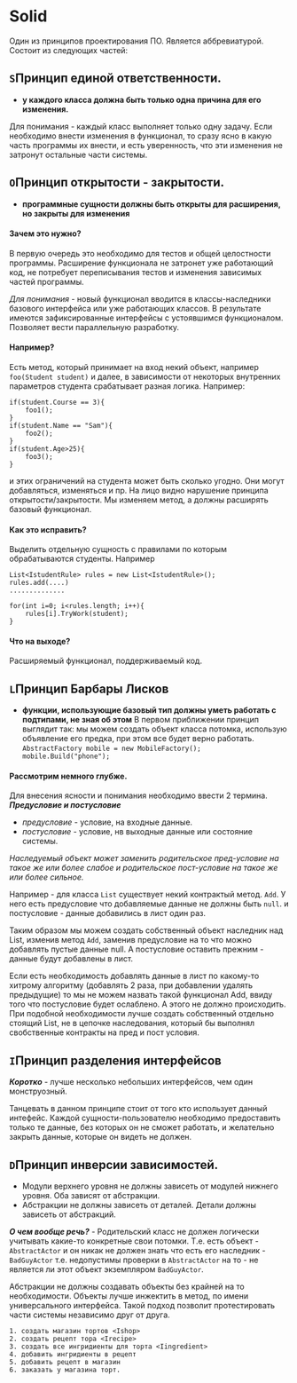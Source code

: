 # Solid
Один из принципов проектирования ПО. Является аббревиатурой. Состоит из следующих частей:

## ``S``Принцип единой ответственности. 
- **у каждого класса должна быть только одна причина для его изменения.**

Для понимания - каждый класс выполняет только одну задачу. Если необходимо внести изменения в функционал, то сразу ясно в какую часть программы их внести, и есть уверенность, что эти изменения не затронут остальные части системы.

## ``O``Принцип открытости - закрытости.
- **программные сущности должны быть открыты для расширения, но закрыты для изменения**

#### Зачем это нужно?
В первую очередь это необходимо для тестов и общей целостности программы. Расширение функционала не затронет уже работающий код, не потребует переписывания тестов и изменения зависимых частей программы.

*Для понимания* - новый функционал вводится в классы-наследники базового интерфейса или уже работающих классов. В результате имеются зафиксированные интерфейсы с устоявшимся функционалом. Позволяет вести параллельную разработку. 

#### Например?

Есть метод, который принимает на вход некий объект, например ```foo(Student student)``` и далее, в зависимости от некоторых внутренних параметров студента срабатывает разная логика. Например:
	
    if(student.Course == 3){
    	foo1();
    }
    if(student.Name == "Sam"){
    	foo2();
    }
    if(student.Age>25){
    	foo3();
    }

и этих ограничений на студента может быть сколько угодно. Они могут добавляться, изменяться и пр. На лицо видно нарушение принципа открытости/закрытости. Мы изменяем метод, а должны расширять базовый функционал.

#### Как это исправить? ####
Выделить отдельную сущность с правилами по которым обрабатываются студенты. Например 

	List<IstudentRule> rules = new List<IstudentRule>();
    rules.add(....)
   	..............
    
    for(int i=0; i<rules.length; i++){
    	rules[i].TryWork(student);
    }

#### Что на выходе?

Расширяемый функционал, поддерживаемый код.

## ``L``Принцип Барбары Лисков
- **функции, использующие базовый тип должны уметь работать с подтипами, не зная об этом**
В первом приближении принцип выглядит так: мы можем создать объект класса потомка, использую объявление его предка, при этом все будет верно работать. ```AbstractFactory mobile = new MobileFactory(); mobile.Build("phone");```

#### Рассмотрим немного глубже. 
Для внесения ясности и понимания необходимо ввести 2 термина. ***Предусловие и постусловие***

- *предусловие* - условие, на входные данные. 
- *постусловие* - условие, нв выходные данные или состояние системы. 

*Наследуемый объект может заменить родительское пред-условие на такое же или более слабое и родительское пост-условие на такое же или более сильное.*

Например - для класса ```List``` существует некий контрактый метод. ```Add```. У него есть предусловие что добавляемые данные не должны быть ```null```. и постусловие - данные добавились в лист один раз. 

Таким образом мы можем создать собственный объект наследник над List, изменив метод ```Add```, заменив предусловие на то что можно добавлять пустые данные null. А постусловие оставить прежним - данные будут добавлены в лист. 

Если есть необходимость добавлять данные в лист по какому-то хитрому алгоритму (добавлять 2 раза, при добавлении удалять предыдущие) то мы не можем назвать такой функционал Add, ввиду того что постусловие будет ослаблено. А этого не должно происходить. При подобной необходимости лучше создать собственный отдельно стоящий List, не в цепочке наследования, который бы выполнял свобственные контракты на пред и пост условия.

## ``I``Принцип разделения интерфейсов

***Коротко*** - лучше несколько небольших интерфейсов, чем один монструозный. 

Танцевать в данном принципе стоит от того кто использует данный интефейс. Каждой сущности-пользователю необходимо предоставить только те данные, без которых он не сможет работать, и желательно закрыть данные, которые он видеть не должен. 

## ``D``Принцип инверсии зависимостей. 
- Модули верхнего уровня не должны зависеть от модулей нижнего уровня. Оба зависят от абстракции.
- Абстракции не должны зависеть от деталей. Детали должны зависеть от абстракций. 

***О чем вообще речь?*** - Родительский класс не должен логически учитывать какие-то конкретные свои потомки. Т.е. есть объект - ```AbstractActor``` и он никак не должен знать что есть его наследник - ```BadGuyActor``` т.е. недопустимы проверки в ```AbstractActor``` на то - не является ли этот объект экземпляром ```BadGuyActor```.

Абстракции не должны создавать объекты без крайней на то необходимости. Объекты лучше инжектить в метод, по имени универсального интерфейса. Такой подход позволит протестировать части системы независимо друг от друга. 
	
    1. создать магазин тортов <Ishop>
    2. создать рецепт тора <Irecipe>
    3. создать все ингридиенты для торта <Iingredient>
    4. добавить ингридиенты в рецепт
    5. добавить рецепт в магазин
    6. заказать у магазина торт. 






